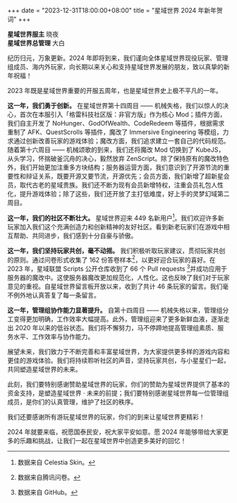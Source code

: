 +++
date        = "2023-12-31T18:00:00+08:00"
title       = "星域世界 2024 年新年贺词"
+++

**星域世界服主** 晓夜  
**星域世界总管理** 大白

纪历归元，万象更新。2024 年即将到来，我们谨向全体星域世界现役玩家、管理组成员、海内外玩家，向长期以来关心和支持星域世界发展的朋友，致以真挚的新年祝福！

2023 年既是星域世界重要的开服五周年，也是星域世界史上极不平凡的一年。

**这一年，我们勇于创新。** 在星域世界第十四周目 —— 机械失格，我们以惊人的决心，首次在本服引入「格雷科技社区版：非官方版」作为核心 Mod；插件方面，我们自主开发了 NoHunger、GodOfWealth、CodeRedeem 等插件，根据需求重制了 AFK、QuestScrolls 等插件，魔改了 Immersive Engineering 等模组，力求通过创新改善玩家的游戏体验；魔改方面，我们追求建立一套自己的代码规范。随着第十六周目 —— 机械颂歌的到来，我们还将魔改 Mod 切换到了 KubeJS，从头学习，怀揣破釜沉舟的决心，毅然放弃 ZenScript。除了保持原有的魔改特色外，我们开始更加注重多方块结构；服务器运营方面，我们意识到了开源节流的重要性和辩证关系，既要开源又要节流，开源优先；会员方面，我们新增了超新星会员，取代古老的星域贵族。我们还不断为现有会员新增特权，注重会员礼包人性化，提升游戏体验；除了这些，我们还开放了主打低难度，好上手的灵梦幻域第二周目。

**这一年，我们的社区不断壮大。** 星域世界迎来 449 名新用户[^1]。我们欢迎许多新玩家加入我们这个充满创造力和创新精神的友好社区。看到新老玩家们在游戏中相互帮助、共同进步，我们感到十分自豪与骄傲。

**这一年，我们坚持玩家共创，毫不动摇。** 我们积极听取玩家建议，贯彻玩家共创的原则。通过问卷形式收集了 162 份答卷样本[^2]，以更好迎合玩家的喜好。在 2023 年，星域联盟 Scripts 公开仓库收到了 66 个 Pull requests [^3]并成功应用于服务器的魔改中。这使服务器魔改更加规范化，人性化。这也反映了我们对于玩家意见的重视。自星域世界留言板开放以来，收到了共计 46 条玩家的留言。我们毫不例外地认真答复了每一条留言。

**这一年，管理组协作能力显著提升。** 自第十四周目 —— 机械失格以来，管理组分工变得更加明确，工作效率大幅提高。此外，管理组迎来了更多新鲜血液，逐渐走出 2020 年以来的低谷状态。我们将不懈努力，马不停蹄地提高管理组素质、服务水平、工作效率与协作能力。

展望未来，我们致力于不断完善和丰富星域世界，为大家提供更多样的游戏内容和更佳的游戏体验。我们将持续聆听社区的声音，坚持玩家共创，与小星星们一起，共同塑造星域世界的未来。

此刻，我们要特别感谢赞助星域世界的玩家，你们的赞助为星域世界提供了基本的资金支持，是塑造星域世界 · 未来的前提；我们要特别感谢星域世界每一位管理组成员，是你们的认真管理，维护了社区的秩序。

我们还要感谢所有游玩星域世界的玩家，你们的到来让星域世界更精彩！

2024 年就要来临，祝愿国泰民安，祝大家平安如意。愿 2024 年能够带给大家更多的乐趣和挑战，让我们一起在星域世界中创造更多美好的回忆！

[^1]: 数据来自 Celestia Skin。

[^2]: 数据来自腾讯问卷。
[^3]: 数据来自 GitHub。
